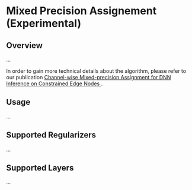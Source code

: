 # Mixed Precision Assignement (Experimental)

## Overview
...

In order to gain more technical details about the algorithm, please refer to our publication [Channel-wise Mixed-precision Assignment for DNN Inference on Constrained Edge Nodes
](https://ieeexplore.ieee.org/abstract/document/9969373).

## Usage
...

## Supported Regularizers
...

## Supported Layers
...